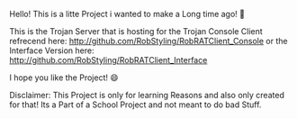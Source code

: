Hello! This is a litte Project i wanted to make a Long time ago! :space_invader:

This is the Trojan Server that is hosting for the Trojan Console Client refrecend here: http://github.com/RobStyling/RobRATClient_Console
or the Interface Version here: http://github.com/RobStyling/RobRATClient_Interface

I hope you like the Project! :smile:

Disclaimer: 
This Project is only for learning Reasons and also only created for that! 
Its a Part of a School Project and not meant to do bad Stuff. 
